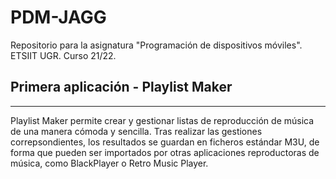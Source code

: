 # PDM-JAGG
Repositorio para la asignatura "Programación de dispositivos móviles". 
ETSIIT UGR. Curso 21/22.

## Primera aplicación - Playlist Maker
---

Playlist Maker permite crear y gestionar listas de reproducción de música de una manera cómoda y sencilla. Tras realizar las gestiones correpsondientes, los resultados se guardan en ficheros estándar M3U, de forma que pueden ser importados por otras aplicaciones reproductoras de música, como BlackPlayer o Retro Music Player.
